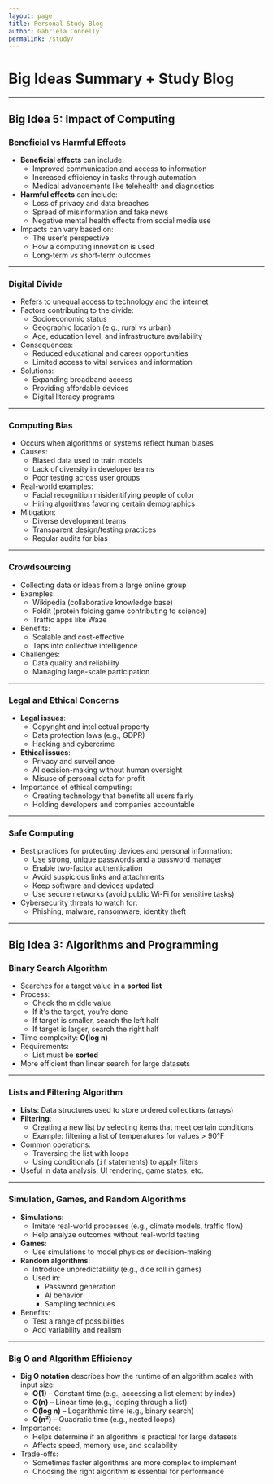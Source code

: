 ```yaml
---
layout: page
title: Personal Study Blog
author: Gabriela Connelly
permalink: /study/
---
```


# Big Ideas Summary + Study Blog
---

## Big Idea 5: Impact of Computing

### Beneficial vs Harmful Effects
- **Beneficial effects** can include:
  - Improved communication and access to information
  - Increased efficiency in tasks through automation
  - Medical advancements like telehealth and diagnostics
- **Harmful effects** can include:
  - Loss of privacy and data breaches
  - Spread of misinformation and fake news
  - Negative mental health effects from social media use
- Impacts can vary based on:
  - The user’s perspective
  - How a computing innovation is used
  - Long-term vs short-term outcomes

---

### Digital Divide
- Refers to unequal access to technology and the internet
- Factors contributing to the divide:
  - Socioeconomic status
  - Geographic location (e.g., rural vs urban)
  - Age, education level, and infrastructure availability
- Consequences:
  - Reduced educational and career opportunities
  - Limited access to vital services and information
- Solutions:
  - Expanding broadband access
  - Providing affordable devices
  - Digital literacy programs

---

### Computing Bias
- Occurs when algorithms or systems reflect human biases
- Causes:
  - Biased data used to train models
  - Lack of diversity in developer teams
  - Poor testing across user groups
- Real-world examples:
  - Facial recognition misidentifying people of color
  - Hiring algorithms favoring certain demographics
- Mitigation:
  - Diverse development teams
  - Transparent design/testing practices
  - Regular audits for bias

---

### Crowdsourcing
- Collecting data or ideas from a large online group
- Examples:
  - Wikipedia (collaborative knowledge base)
  - Foldit (protein folding game contributing to science)
  - Traffic apps like Waze
- Benefits:
  - Scalable and cost-effective
  - Taps into collective intelligence
- Challenges:
  - Data quality and reliability
  - Managing large-scale participation

---

### Legal and Ethical Concerns
- **Legal issues**:
  - Copyright and intellectual property
  - Data protection laws (e.g., GDPR)
  - Hacking and cybercrime
- **Ethical issues**:
  - Privacy and surveillance
  - AI decision-making without human oversight
  - Misuse of personal data for profit
- Importance of ethical computing:
  - Creating technology that benefits all users fairly
  - Holding developers and companies accountable

---

### Safe Computing
- Best practices for protecting devices and personal information:
  - Use strong, unique passwords and a password manager
  - Enable two-factor authentication
  - Avoid suspicious links and attachments
  - Keep software and devices updated
  - Use secure networks (avoid public Wi-Fi for sensitive tasks)
- Cybersecurity threats to watch for:
  - Phishing, malware, ransomware, identity theft

---

## Big Idea 3: Algorithms and Programming

### Binary Search Algorithm
- Searches for a target value in a **sorted list**
- Process:
  - Check the middle value
  - If it's the target, you're done
  - If target is smaller, search the left half
  - If target is larger, search the right half
- Time complexity: **O(log n)**
- Requirements:
  - List must be **sorted**
- More efficient than linear search for large datasets

---

### Lists and Filtering Algorithm
- **Lists**: Data structures used to store ordered collections (arrays)
- **Filtering**:
  - Creating a new list by selecting items that meet certain conditions
  - Example: filtering a list of temperatures for values > 90°F
- Common operations:
  - Traversing the list with loops
  - Using conditionals (`if` statements) to apply filters
- Useful in data analysis, UI rendering, game states, etc.

---

### Simulation, Games, and Random Algorithms
- **Simulations**:
  - Imitate real-world processes (e.g., climate models, traffic flow)
  - Help analyze outcomes without real-world testing
- **Games**:
  - Use simulations to model physics or decision-making
- **Random algorithms**:
  - Introduce unpredictability (e.g., dice roll in games)
  - Used in:
    - Password generation
    - AI behavior
    - Sampling techniques
- Benefits:
  - Test a range of possibilities
  - Add variability and realism

---

### Big O and Algorithm Efficiency
- **Big O notation** describes how the runtime of an algorithm scales with input size:
  - **O(1)** – Constant time (e.g., accessing a list element by index)
  - **O(n)** – Linear time (e.g., looping through a list)
  - **O(log n)** – Logarithmic time (e.g., binary search)
  - **O(n²)** – Quadratic time (e.g., nested loops)
- Importance:
  - Helps determine if an algorithm is practical for large datasets
  - Affects speed, memory use, and scalability
- Trade-offs:
  - Sometimes faster algorithms are more complex to implement
  - Choosing the right algorithm is essential for performance


